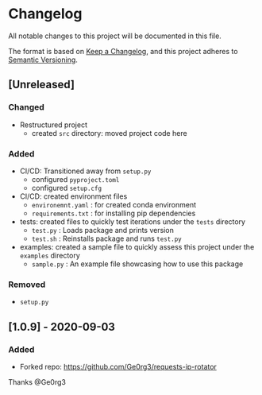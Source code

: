 # Changelog
All notable changes to this project will be documented in this file.

The format is based on [Keep a Changelog](https://keepachangelog.com/en/1.0.0/),
and this project adheres to [Semantic Versioning](https://semver.org/spec/v2.0.0.html).


## [Unreleased]
### Changed

- Restructured project
  - created `src` directory: moved project code here

### Added
- CI/CD: Transitioned away from `setup.py`
  - configured `pyproject.toml`
  - configured `setup.cfg`
- CI/CD: created environment files
  - `environemnt.yaml` : for created conda environment
  - `requirements.txt` : for installing pip dependencies
- tests: created files to quickly test iterations under the `tests` directory
    - `test.py` : Loads package and prints version
    - `test.sh` : Reinstalls package and runs `test.py`
- examples: created a sample file to quickly assess this project under the `examples` directory
  - `sample.py` : An example file showcasing how to use this package

### Removed
- `setup.py`


## [1.0.9] - 2020-09-03
### Added

- Forked repo: https://github.com/Ge0rg3/requests-ip-rotator

Thanks @Ge0rg3